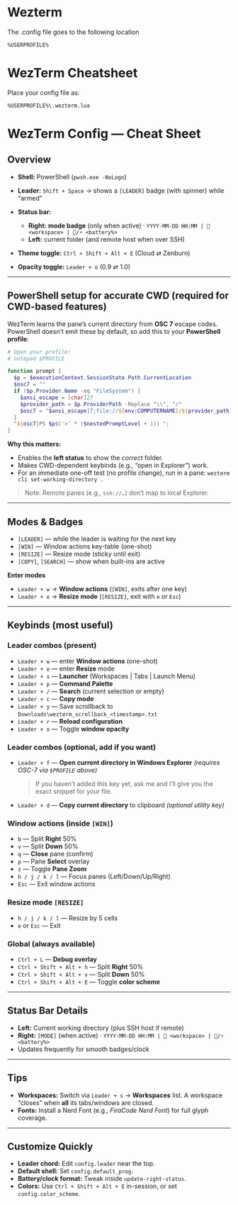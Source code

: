 # Wezterm

The .config file goes to the following location

`%USERPROFILE%`

# WezTerm Cheatsheet

Place your config file as:

```
%USERPROFILE%\.wezterm.lua
```

# WezTerm Config — Cheat Sheet

## Overview

* **Shell:** PowerShell (`pwsh.exe -NoLogo`)
* **Leader:** `Shift + Space` → shows a `[LEADER]` badge (with spinner) while “armed”
* **Status bar:**

  * **Right:** **mode badge** (only when active) · `YYYY-MM-DD HH:MM |  <workspace> | 🔋/⚡ <battery%>`
  * **Left:** current folder (and remote host when over SSH)
* **Theme toggle:** `Ctrl + Shift + Alt + E` (Cloud ⇄ Zenburn)
* **Opacity toggle:** `Leader + o` (0.9 ⇄ 1.0)

---

## PowerShell setup for accurate CWD (required for CWD-based features)

WezTerm learns the pane’s current directory from **OSC 7** escape codes. PowerShell doesn’t emit these by default, so add this to your **PowerShell profile**:

```powershell
# Open your profile:
# notepad $PROFILE

function prompt {
  $p = $executionContext.SessionState.Path.CurrentLocation
  $osc7 = ""
  if ($p.Provider.Name -eq "FileSystem") {
    $ansi_escape = [char]27
    $provider_path = $p.ProviderPath -Replace "\\", "/"
    $osc7 = "$ansi_escape]7;file://${env:COMPUTERNAME}/${provider_path}${ansi_escape}\"
  }
  "${osc7}PS $p$('>' * ($nestedPromptLevel + 1)) ";
}
```

**Why this matters:**

* Enables the **left status** to show the *correct* folder.
* Makes CWD-dependent keybinds (e.g., “open in Explorer”) work.
* For an immediate one-off test (no profile change), run in a pane:
  `wezterm cli set-working-directory .`

> Note: Remote panes (e.g., `ssh://…`) don’t map to local Explorer.

---

## Modes & Badges

* `[LEADER]` — while the leader is waiting for the next key
* `[WIN]` — Window actions key-table (one-shot)
* `[RESIZE]` — Resize mode (sticky until exit)
* `[COPY]`, `[SEARCH]` — show when built-ins are active

**Enter modes**

* `Leader + w` → **Window actions** (`[WIN]`, exits after one key)
* `Leader + e` → **Resize mode** (`[RESIZE]`, exit with `e` or `Esc`)

---

## Keybinds (most useful)

### Leader combos (present)

* `Leader + w` — enter **Window actions** (one-shot)
* `Leader + e` — enter **Resize** mode
* `Leader + s` — **Launcher** (Workspaces | Tabs | Launch Menu)
* `Leader + p` — **Command Palette**
* `Leader + /` — **Search** (current selection or empty)
* `Leader + c` — **Copy mode**
* `Leader + y` — Save scrollback to `Downloads\wezterm_scrollback_<timestamp>.txt`
* `Leader + r` — **Reload configuration**
* `Leader + o` — Toggle **window opacity**

### Leader combos (optional, add if you want)

* `Leader + f` — **Open current directory in Windows Explorer** *(requires OSC-7 via `$PROFILE` above)*

  > If you haven’t added this key yet, ask me and I’ll give you the exact snippet for your file.
* `Leader + d` — **Copy current directory** to clipboard *(optional utility key)*

### Window actions (inside `[WIN]`)

* `b` — Split **Right** 50%
* `v` — Split **Down** 50%
* `q` — **Close** pane (confirm)
* `p` — Pane **Select** overlay
* `z` — Toggle **Pane Zoom**
* `h / j / k / l` — Focus panes (Left/Down/Up/Right)
* `Esc` — Exit window actions

### Resize mode `[RESIZE]`

* `h / j / k / l` — Resize by 5 cells
* `e` or `Esc` — Exit

### Global (always available)

* `Ctrl + L` — **Debug overlay**
* `Ctrl + Shift + Alt + h` — Split **Right** 50%
* `Ctrl + Shift + Alt + v` — Split **Down** 50%
* `Ctrl + Shift + Alt + E` — Toggle **color scheme**

---

## Status Bar Details

* **Left:** Current working directory (plus SSH host if remote)
* **Right:** `[MODE]` (when active) · `YYYY-MM-DD HH:MM |  <workspace> | 🔋/⚡ <battery%>`
* Updates frequently for smooth badges/clock

---

## Tips

* **Workspaces:** Switch via `Leader + s` → **Workspaces** list. A workspace “closes” when **all** its tabs/windows are closed.
* **Fonts:** Install a Nerd Font (e.g., *FiraCode Nerd Font*) for full glyph coverage.

---

## Customize Quickly

* **Leader chord:** Edit `config.leader` near the top.
* **Default shell:** Set `config.default_prog`.
* **Battery/clock format:** Tweak inside `update-right-status`.
* **Colors:** Use `Ctrl + Shift + Alt + E` in-session, or set `config.color_scheme`.


